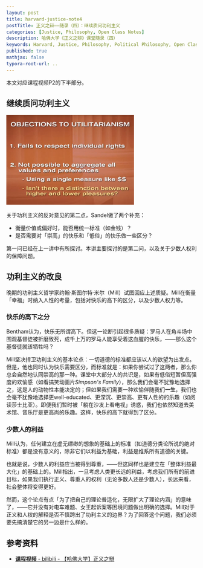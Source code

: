 ```yaml
---
layout: post
title: harvard-justice-note4
postTitle: 正义之辩——随录（四）：继续质问功利主义
categories: [Justice, Philosophy, Open Class Notes]
description: 哈佛大学《正义之辩》课堂随录（四）
keywords: Harvard, Justice, Philosophy, Political Philosophy, Open Class Notes
published: true
mathjax: false
typora-root-url: ..
---
```


本文对应课程视频P2的下半部分。

## 继续质问功利主义

<img src="/images/asserts/image-20200414201255452.png" alt="image-20200414201255452" style="zoom: 33%;" />

关于功利主义的反对意见的第二点，Sandel做了两个补充：

- 衡量价值或偏好时，能否用统一标准（如金钱）？
- 是否需要对「崇高」的快乐和「低俗」的快乐做一些区分？

第一问已经在上一讲中有所探讨。本讲主要探讨的是第二问，以及关于少数人权利的保障问题。

## 功利主义的改良

晚期的功利主义哲学家约翰·斯图尔特·米尔（Mill）试图回应上述质疑。Mill在衡量「幸福」时纳入人性的考量，包括对快乐的高下的区分，以及少数人权力等。

### 快乐的高下之分

Bentham认为，快乐无所谓高下。但这一论断引起很多质疑：罗马人在角斗场中围观基督徒被折磨致死，成千上万的罗马人能享受着这血腥的快乐，——那么这个基督徒就该牺牲吗？

Mill坚决捍卫功利主义的基本论点：一切道德的标准都应该以人的欲望为出发点。但是，他也同时认为快乐需要区分，而标准就是：如果你尝试过了这两者，那么你总会自然地认同崇高的那一种。课堂中大部分人的共识是，如果有低俗短暂但高强度的欢愉感（如看搞笑动画片*Simpson's Family*），那么我们会毫不犹豫地选择之，这是人的动物性本能决定的；但如果我们需要一种欢愉伴随我们**一生**，我们也会毫不犹豫地选择更well-educated、更深沉、更崇高、更有人性的的乐趣（如阅读莎士比亚）。即便我们暂时被「躺在沙发上看电视」诱惑，我们也依然知道去美术馆、音乐厅是更高尚的乐趣。这样，快乐的高下就得到了区分。

### 少数人的利益

Mill认为，任何建立在虚无缥缈的想象的基础上的标准（如道德分类论所说的绝对标准）都是没有意义的，除非它们以利益为基础，利益是维系所有道德的关键。

也就是说，少数人的利益应当被得到尊重，——但这同样也是建立在「整体利益最大化」的基础上的。Mill指出，一旦考虑人类更长远的利益，考虑我们所有的前进目标，如果我们执行正义、尊重人的权利（无论多数人还是少数人），长远来看，社会整体将变得更好。

然而，这个论点有点「为了把自己的理论普适化，无限扩大了理论内涵」的意味了，——它并没有对电车难题、女王起诉案等困境问题做出明确的选择。Mill对于正义和人权的解释是否不慎跨出了功利主义的边界？为了回答这个问题，我们必须要先搞清楚它的另一边是什么样的。

## 参考资料

- [**课程视频** - bilibili - 【哈佛大学】正义之辩](https://www.bilibili.com/video/BV1jZ4y1x7SL)
